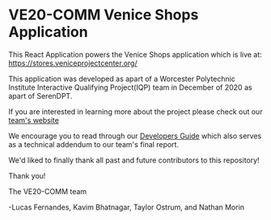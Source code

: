 # VE20-COMM Venice Shops Application
This React Application powers the Venice Shops application which is live at: https://stores.veniceprojectcenter.org/

This application was developed as apart of a Worcester Polytechnic Institute Interactive Qualifying Project(IQP) team in December of 2020 as apart of SerenDPT.

If you are interested in learning more about the project please check out our [team's website](https://sites.google.com/view/ve20-comm/home)

We encourage you to read through our [Developers Guide](https://sites.google.com/view/ve20-comm/home) which also serves as a technical addendum to our team's final report. 

We'd liked to finally thank all past and future contributors to this repository!

Thank you!

The VE20-COMM team

-Lucas Fernandes, Kavim Bhatnagar, Taylor Ostrum, and Nathan Morin




